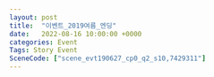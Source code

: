 ```yaml
---
layout: post
title:  "이벤트_2019여름_엔딩"
date:   2022-08-16 10:00:00 +0000
categories: Event
Tags: Story Event
SceneCode: ["scene_evt190627_cp0_q2_s10,7429311"]
---
```

